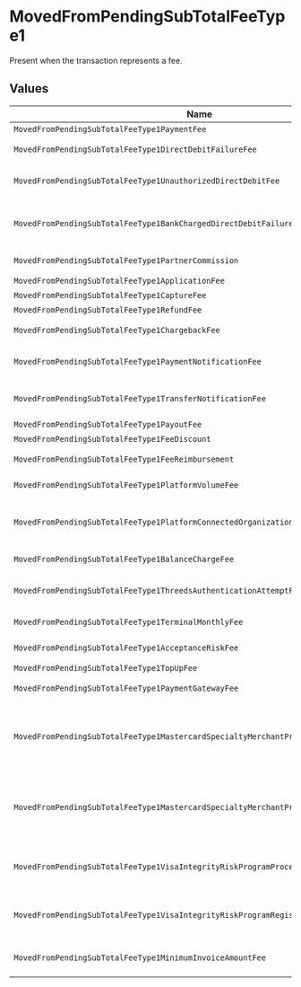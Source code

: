 # MovedFromPendingSubTotalFeeType1

Present when the transaction represents a fee.


## Values

| Name                                                                                | Value                                                                               |
| ----------------------------------------------------------------------------------- | ----------------------------------------------------------------------------------- |
| `MovedFromPendingSubTotalFeeType1PaymentFee`                                        | payment-fee                                                                         |
| `MovedFromPendingSubTotalFeeType1DirectDebitFailureFee`                             | direct-debit-failure-fee                                                            |
| `MovedFromPendingSubTotalFeeType1UnauthorizedDirectDebitFee`                        | unauthorized-direct-debit-fee                                                       |
| `MovedFromPendingSubTotalFeeType1BankChargedDirectDebitFailureFee`                  | bank-charged-direct-debit-failure-fee                                               |
| `MovedFromPendingSubTotalFeeType1PartnerCommission`                                 | partner-commission                                                                  |
| `MovedFromPendingSubTotalFeeType1ApplicationFee`                                    | application-fee                                                                     |
| `MovedFromPendingSubTotalFeeType1CaptureFee`                                        | capture-fee                                                                         |
| `MovedFromPendingSubTotalFeeType1RefundFee`                                         | refund-fee                                                                          |
| `MovedFromPendingSubTotalFeeType1ChargebackFee`                                     | chargeback-fee                                                                      |
| `MovedFromPendingSubTotalFeeType1PaymentNotificationFee`                            | payment-notification-fee                                                            |
| `MovedFromPendingSubTotalFeeType1TransferNotificationFee`                           | transfer-notification-fee                                                           |
| `MovedFromPendingSubTotalFeeType1PayoutFee`                                         | payout-fee                                                                          |
| `MovedFromPendingSubTotalFeeType1FeeDiscount`                                       | fee-discount                                                                        |
| `MovedFromPendingSubTotalFeeType1FeeReimbursement`                                  | fee-reimbursement                                                                   |
| `MovedFromPendingSubTotalFeeType1PlatformVolumeFee`                                 | platform-volume-fee                                                                 |
| `MovedFromPendingSubTotalFeeType1PlatformConnectedOrganizationsFee`                 | platform-connected-organizations-fee                                                |
| `MovedFromPendingSubTotalFeeType1BalanceChargeFee`                                  | balance-charge-fee                                                                  |
| `MovedFromPendingSubTotalFeeType1ThreedsAuthenticationAttemptFee`                   | 3ds-authentication-attempt-fee                                                      |
| `MovedFromPendingSubTotalFeeType1TerminalMonthlyFee`                                | terminal-monthly-fee                                                                |
| `MovedFromPendingSubTotalFeeType1AcceptanceRiskFee`                                 | acceptance-risk-fee                                                                 |
| `MovedFromPendingSubTotalFeeType1TopUpFee`                                          | top-up-fee                                                                          |
| `MovedFromPendingSubTotalFeeType1PaymentGatewayFee`                                 | payment-gateway-fee                                                                 |
| `MovedFromPendingSubTotalFeeType1MastercardSpecialtyMerchantProgramProcessingFee`   | mastercard-specialty-merchant-program-processing-fee                                |
| `MovedFromPendingSubTotalFeeType1MastercardSpecialtyMerchantProgramRegistrationFee` | mastercard-specialty-merchant-program-registration-fee                              |
| `MovedFromPendingSubTotalFeeType1VisaIntegrityRiskProgramProcessingFee`             | visa-integrity-risk-program-processing-fee                                          |
| `MovedFromPendingSubTotalFeeType1VisaIntegrityRiskProgramRegistrationFee`           | visa-integrity-risk-program-registration-fee                                        |
| `MovedFromPendingSubTotalFeeType1MinimumInvoiceAmountFee`                           | minimum-invoice-amount-fee                                                          |